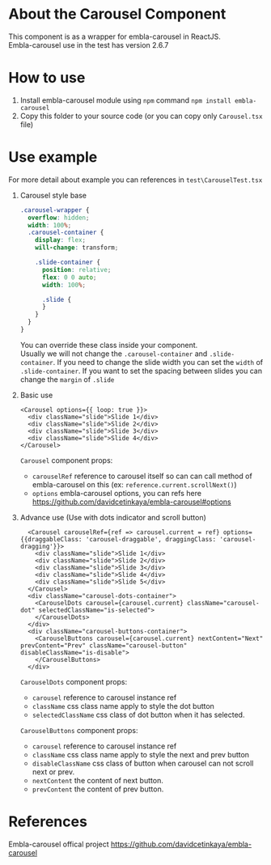 # About the Carousel Component

This component is as a wrapper for embla-carousel in ReactJS.  
Embla-carousel use in the test has version 2.6.7

# How to use

1. Install embla-carousel module using `npm` command `npm install embla-carousel`
2. Copy this folder to your source code (or you can copy only `Carousel.tsx` file)

# Use example

For more detail about example you can references in `test\CarouselTest.tsx`

1. Carousel style base

   ```scss
   .carousel-wrapper {
     overflow: hidden;
     width: 100%;
     .carousel-container {
       display: flex;
       will-change: transform;

       .slide-container {
         position: relative;
         flex: 0 0 auto;
         width: 100%;

         .slide {
         }
       }
     }
   }
   ```

   You can override these class inside your component.  
    Usually we will not change the `.carousel-container` and `.slide-container`. If you need to change the slide width you can set the `width` of `.slide-container`. If you want to set the spacing between slides you can change the `margin` of `.slide`

2. Basic use

   ```tsx
   <Carousel options={{ loop: true }}>
     <div className="slide">Slide 1</div>
     <div className="slide">Slide 2</div>
     <div className="slide">Slide 3</div>
     <div className="slide">Slide 4</div>
   </Carousel>
   ```

   `Carousel` component props:

   - `carouselRef` reference to carousel itself so can can call method of embla-carousel on this (ex: `reference.current.scrollNext()`)
   - `options` embla-carousel options, you can refs here https://github.com/davidcetinkaya/embla-carousel#options

3. Advance use (Use with dots indicator and scroll button)

   ```tsx
     <Carousel carouselRef={ref => carousel.current = ref} options={{draggableClass: 'carousel-draggable', draggingClass: 'carousel-dragging'}}>
       <div className="slide">Slide 1</div>
       <div className="slide">Slide 2</div>
       <div className="slide">Slide 3</div>
       <div className="slide">Slide 4</div>
       <div className="slide">Slide 5</div>
     </Carousel>
     <div className="carousel-dots-container">
       <CarouselDots carousel={carousel.current} className="carousel-dot" selectedClassName="is-selected">
       </CarouselDots>
     </div>
     <div className="carousel-buttons-container">
       <CarouselButtons carousel={carousel.current} nextContent="Next" prevContent="Prev" className="carousel-button" disableClassName="is-disable">
       </CarouselButtons>
     </div>
   ```

   `CarouselDots` component props:

   - `carousel` reference to carousel instance ref
   - `className` css class name apply to style the dot button
   - `selectedClassName` css class of dot button when it has selected.

   `CarouselButtons` component props:

   - `carousel` reference to carousel instance ref
   - `className` css class name apply to style the next and prev button
   - `disableClassName` css class of button when carousel can not scroll next or prev.
   - `nextContent` the content of next button.
   - `prevContent` the content of prev button.

# References

Embla-carousel offical project https://github.com/davidcetinkaya/embla-carousel
